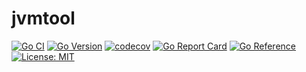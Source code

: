# jvmtool

[![Go CI](https://github.com/XHao/jvmtool/actions/workflows/ci.yml/badge.svg)](https://github.com/XHao/jvmtool/actions/workflows/ci.yml)
[![Go Version](https://img.shields.io/github/go-mod/go-version/XHao/jvmtool)](https://github.com/XHao/jvmtool)
[![codecov](https://codecov.io/gh/XHao/jvmtool/branch/main/graph/badge.svg)](https://codecov.io/gh/XHao/jvmtool)
[![Go Report Card](https://goreportcard.com/badge/github.com/XHao/jvmtool)](https://goreportcard.com/report/github.com/XHao/jvmtool)
[![Go Reference](https://pkg.go.dev/badge/github.com/XHao/jvmtool.svg)](https://pkg.go.dev/github.com/XHao/jvmtool)
[![License: MIT](https://img.shields.io/badge/License-MIT-yellow.svg)](LICENSE)